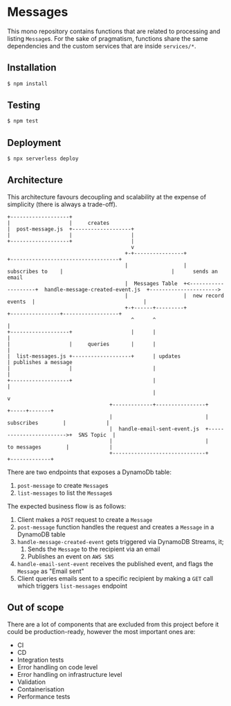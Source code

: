 # Messages

This mono repository contains functions that are related to processing and listing `Message`s. For the sake of pragmatism, functions share the same dependencies and the custom services that are inside `services/*`. 

## Installation
```sh
$ npm install
```

## Testing
```sh
$ npm test
```

## Deployment
```sh
$ npx serverless deploy
```

## Architecture

This architecture favours decoupling and scalability at the expense of simplicity (there is always a trade-off).

```shell script
+-------------------+
|                   |     creates
|  post-message.js  +-------------------+
|                   |                   |
+-------------------+                   |
                                        v
                                      +-+----------------+                     +-----------------------------------+
                                      |                  |    subscribes to    |                                   |      sends an email
                                      |  Messages Table  +<--------------------+  handle-message-created-event.js  +---------------------->
                                      |                  |  new record events  |                                   |
                                      +-+------+---------+                     +----------------+------------------+
                                        ^      ^                                                |
+-------------------+                   |      |                                                |
|                   |     queries       |      |                                                |
|  list-messages.js +-------------------+      | updates                                        | publishes a message
|                   |                          |                                                |
+-------------------+                          |                                                |
                                               |                                                v
                                 +-------------+----------------+                         +-----+-------+
                                 |                              |       subscribes        |             |
                                 |  handle-email-sent-event.js  +------------------------>+  SNS Topic  |
                                 |                              |      to messages        |             |
                                 +------------------------------+                         +-------------+

```

There are two endpoints that exposes a DynamoDb table:
1. `post-message` to create `Message`s
2. `list-messages` to list the `Message`s

The expected business flow is as follows:
1. Client makes a `POST` request to create a `Message`
2. `post-message` function handles the request and creates a `Message` in a DynamoDB table
3. `handle-message-created-event` gets triggered via DynamoDB Streams, it;
    1. Sends the `Message` to the recipient via an email
    2. Publishes an event on `AWS SNS`
4. `handle-email-sent-event` receives the published event, and flags the `Message` as "Email sent"
5. Client queries emails sent to a specific recipient by making a `GET` call which triggers `list-messages` endpoint

## Out of scope

There are a lot of components that are excluded from this project before it could be production-ready, however the most important ones are:
- CI
- CD
- Integration tests
- Error handling on code level
- Error handling on infrastructure level
- Validation
- Containerisation
- Performance tests